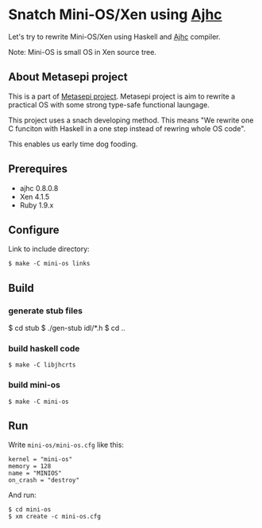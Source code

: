 # Snatch Mini-OS/Xen using [Ajhc](http://ajhc.metasepi.org/)

Let's try to rewrite Mini-OS/Xen using Haskell and [Ajhc](http://ajhc.metasepi.org/) compiler.

Note: Mini-OS is small OS in Xen source tree.

## About Metasepi project

This is a part of [Metasepi project](http://metasepi.org). Metasepi project is aim to rewrite
a practical OS with some strong type-safe functional laungage.

This project uses a snach developing method. This means "We rewrite one C funciton with Haskell in a one step instead of
rewring whole OS code".

This enables us early time dog fooding.

## Prerequires

 * ajhc 0.8.0.8
 * Xen 4.1.5
 * Ruby 1.9.x

## Configure

Link to include directory:

    $ make -C mini-os links

## Build

### generate stub files

   $ cd stub
   $ ./gen-stub idl/*.h
   $ cd ..

### build haskell code

    $ make -C libjhcrts

### build mini-os

    $ make -C mini-os

## Run

Write `mini-os/mini-os.cfg` like this:

    kernel = "mini-os"
    memory = 128
    name = "MINIOS"
    on_crash = "destroy"

And run:

    $ cd mini-os
    $ xm create -c mini-os.cfg
